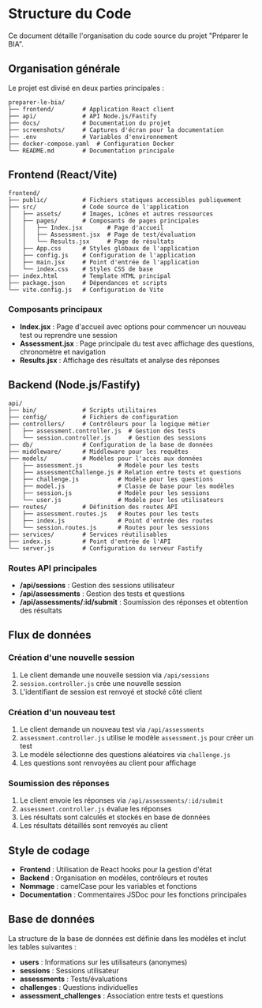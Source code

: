 # Structure du Code

Ce document détaille l'organisation du code source du projet "Préparer le BIA".

## Organisation générale

Le projet est divisé en deux parties principales :

```
preparer-le-bia/
├── frontend/        # Application React client
├── api/             # API Node.js/Fastify
├── docs/            # Documentation du projet
├── screenshots/     # Captures d'écran pour la documentation
├── .env             # Variables d'environnement
├── docker-compose.yaml  # Configuration Docker
└── README.md        # Documentation principale
```

## Frontend (React/Vite)

```
frontend/
├── public/          # Fichiers statiques accessibles publiquement
├── src/             # Code source de l'application
│   ├── assets/      # Images, icônes et autres ressources
│   ├── pages/       # Composants de pages principales
│   │   ├── Index.jsx       # Page d'accueil
│   │   ├── Assessment.jsx  # Page de test/évaluation
│   │   └── Results.jsx     # Page de résultats
│   ├── App.css      # Styles globaux de l'application
│   ├── config.js    # Configuration de l'application
│   ├── main.jsx     # Point d'entrée de l'application
│   └── index.css    # Styles CSS de base
├── index.html       # Template HTML principal
├── package.json     # Dépendances et scripts
└── vite.config.js   # Configuration de Vite
```

### Composants principaux

- **Index.jsx** : Page d'accueil avec options pour commencer un nouveau test ou reprendre une session
- **Assessment.jsx** : Page principale du test avec affichage des questions, chronomètre et navigation
- **Results.jsx** : Affichage des résultats et analyse des réponses

## Backend (Node.js/Fastify)

```
api/
├── bin/             # Scripts utilitaires
├── config/          # Fichiers de configuration
├── controllers/     # Contrôleurs pour la logique métier
│   ├── assessment.controller.js  # Gestion des tests
│   └── session.controller.js     # Gestion des sessions
├── db/              # Configuration de la base de données
├── middleware/      # Middleware pour les requêtes
├── models/          # Modèles pour l'accès aux données
│   ├── assessment.js          # Modèle pour les tests
│   ├── assessmentChallenge.js # Relation entre tests et questions
│   ├── challenge.js           # Modèle pour les questions
│   ├── model.js               # Classe de base pour les modèles
│   ├── session.js             # Modèle pour les sessions
│   └── user.js                # Modèle pour les utilisateurs
├── routes/          # Définition des routes API
│   ├── assessment.routes.js   # Routes pour les tests
│   ├── index.js               # Point d'entrée des routes
│   └── session.routes.js      # Routes pour les sessions
├── services/        # Services réutilisables
├── index.js         # Point d'entrée de l'API
└── server.js        # Configuration du serveur Fastify
```

### Routes API principales

- **/api/sessions** : Gestion des sessions utilisateur
- **/api/assessments** : Gestion des tests et questions
- **/api/assessments/:id/submit** : Soumission des réponses et obtention des résultats

## Flux de données

### Création d'une nouvelle session

1. Le client demande une nouvelle session via `/api/sessions`
2. `session.controller.js` crée une nouvelle session
3. L'identifiant de session est renvoyé et stocké côté client

### Création d'un nouveau test

1. Le client demande un nouveau test via `/api/assessments`
2. `assessment.controller.js` utilise le modèle `assessment.js` pour créer un test
3. Le modèle sélectionne des questions aléatoires via `challenge.js`
4. Les questions sont renvoyées au client pour affichage

### Soumission des réponses

1. Le client envoie les réponses via `/api/assessments/:id/submit`
2. `assessment.controller.js` évalue les réponses
3. Les résultats sont calculés et stockés en base de données
4. Les résultats détaillés sont renvoyés au client

## Style de codage

- **Frontend** : Utilisation de React hooks pour la gestion d'état
- **Backend** : Organisation en modèles, contrôleurs et routes
- **Nommage** : camelCase pour les variables et fonctions
- **Documentation** : Commentaires JSDoc pour les fonctions principales

## Base de données

La structure de la base de données est définie dans les modèles et inclut les tables suivantes :

- **users** : Informations sur les utilisateurs (anonymes)
- **sessions** : Sessions utilisateur
- **assessments** : Tests/évaluations
- **challenges** : Questions individuelles
- **assessment_challenges** : Association entre tests et questions 